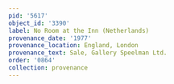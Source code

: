 ```yaml
---
pid: '5617'
object_id: '3390'
label: No Room at the Inn (Netherlands)
provenance_date: '1977'
provenance_location: England, London
provenance_text: Sale, Gallery Speelman Ltd.
order: '0864'
collection: provenance
---
```

